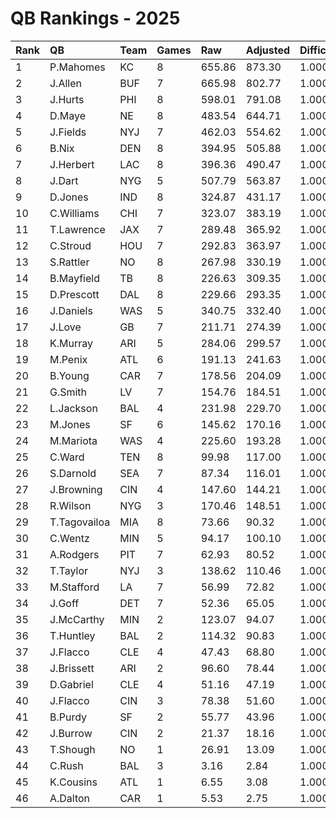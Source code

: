 # QB Rankings - 2025

| Rank | QB           | Team | Games | Raw    | Adjusted | Difficulty | Avg/Game | Normalized |
| :----| :------------| :----| :-----| :------| :--------| :----------| :--------| :----------|
| 1    | P.Mahomes    | KC   | 8     | 655.86 | 873.30   | 1.000      | 109.16   | 98.99      |
| 2    | J.Allen      | BUF  | 7     | 665.98 | 802.77   | 1.000      | 114.68   | 93.59      |
| 3    | J.Hurts      | PHI  | 8     | 598.01 | 791.08   | 1.000      | 98.88    | 92.70      |
| 4    | D.Maye       | NE   | 8     | 483.54 | 644.71   | 1.000      | 80.59    | 81.50      |
| 5    | J.Fields     | NYJ  | 7     | 462.03 | 554.62   | 1.000      | 79.23    | 72.40      |
| 6    | B.Nix        | DEN  | 8     | 394.95 | 505.88   | 1.000      | 63.23    | 70.88      |
| 7    | J.Herbert    | LAC  | 8     | 396.36 | 490.47   | 1.000      | 61.31    | 69.70      |
| 8    | J.Dart       | NYG  | 5     | 507.79 | 563.87   | 1.000      | 112.77   | 67.92      |
| 9    | D.Jones      | IND  | 8     | 324.87 | 431.17   | 1.000      | 53.90    | 65.16      |
| 10   | C.Williams   | CHI  | 7     | 323.07 | 383.19   | 1.000      | 54.74    | 61.49      |
| 11   | T.Lawrence   | JAX  | 7     | 289.48 | 365.92   | 1.000      | 52.27    | 60.17      |
| 12   | C.Stroud     | HOU  | 7     | 292.83 | 363.97   | 1.000      | 52.00    | 60.02      |
| 13   | S.Rattler    | NO   | 8     | 267.98 | 330.19   | 1.000      | 41.27    | 57.44      |
| 14   | B.Mayfield   | TB   | 8     | 226.63 | 309.35   | 1.000      | 38.67    | 55.84      |
| 15   | D.Prescott   | DAL  | 8     | 229.66 | 293.35   | 1.000      | 36.67    | 54.62      |
| 16   | J.Daniels    | WAS  | 5     | 340.75 | 332.40   | 1.000      | 66.48    | 53.25      |
| 17   | J.Love       | GB   | 7     | 211.71 | 274.39   | 1.000      | 39.20    | 53.17      |
| 18   | K.Murray     | ARI  | 5     | 284.06 | 299.57   | 1.000      | 59.91    | 52.21      |
| 19   | M.Penix      | ATL  | 6     | 191.13 | 241.63   | 1.000      | 40.27    | 49.55      |
| 20   | B.Young      | CAR  | 7     | 178.56 | 204.09   | 1.000      | 29.16    | 46.97      |
| 21   | G.Smith      | LV   | 7     | 154.76 | 184.51   | 1.000      | 26.36    | 46.29      |
| 22   | L.Jackson    | BAL  | 4     | 231.98 | 229.70   | 1.000      | 57.42    | 46.22      |
| 23   | M.Jones      | SF   | 6     | 145.62 | 170.16   | 1.000      | 28.36    | 43.78      |
| 24   | M.Mariota    | WAS  | 4     | 225.60 | 193.28   | 1.000      | 48.32    | 43.38      |
| 25   | C.Ward       | TEN  | 8     | 99.98  | 117.00   | 1.000      | 14.62    | 41.12      |
| 26   | S.Darnold    | SEA  | 7     | 87.34  | 116.01   | 1.000      | 16.57    | 41.05      |
| 27   | J.Browning   | CIN  | 4     | 147.60 | 144.21   | 1.000      | 36.05    | 40.53      |
| 28   | R.Wilson     | NYG  | 3     | 170.46 | 148.51   | 1.000      | 49.50    | 39.85      |
| 29   | T.Tagovailoa | MIA  | 8     | 73.66  | 90.32    | 1.000      | 11.29    | 39.08      |
| 30   | C.Wentz      | MIN  | 5     | 94.17  | 100.10   | 1.000      | 20.02    | 38.87      |
| 31   | A.Rodgers    | PIT  | 7     | 62.93  | 80.52    | 1.000      | 11.50    | 38.33      |
| 32   | T.Taylor     | NYJ  | 3     | 138.62 | 110.46   | 1.000      | 36.82    | 37.88      |
| 33   | M.Stafford   | LA   | 7     | 56.99  | 72.82    | 1.000      | 10.40    | 37.74      |
| 34   | J.Goff       | DET  | 7     | 52.36  | 65.05    | 1.000      | 9.29     | 37.15      |
| 35   | J.McCarthy   | MIN  | 2     | 123.07 | 94.07    | 1.000      | 47.03    | 36.53      |
| 36   | T.Huntley    | BAL  | 2     | 114.32 | 90.83    | 1.000      | 45.41    | 36.38      |
| 37   | J.Flacco     | CLE  | 4     | 47.43  | 68.80    | 1.000      | 17.20    | 36.16      |
| 38   | J.Brissett   | ARI  | 2     | 96.60  | 78.44    | 1.000      | 39.22    | 35.81      |
| 39   | D.Gabriel    | CLE  | 4     | 51.16  | 47.19    | 1.000      | 11.80    | 34.91      |
| 40   | J.Flacco     | CIN  | 3     | 78.38  | 51.60    | 1.000      | 17.20    | 34.84      |
| 41   | B.Purdy      | SF   | 2     | 55.77  | 43.96    | 1.000      | 21.98    | 34.10      |
| 42   | J.Burrow     | CIN  | 2     | 21.37  | 18.16    | 1.000      | 9.08     | 32.97      |
| 43   | T.Shough     | NO   | 1     | 26.91  | 13.09    | 1.000      | 13.09    | 32.61      |
| 44   | C.Rush       | BAL  | 3     | 3.16   | 2.84     | 1.000      | 0.95     | 32.33      |
| 45   | K.Cousins    | ATL  | 1     | 6.55   | 3.08     | 1.000      | 3.08     | 32.28      |
| 46   | A.Dalton     | CAR  | 1     | 5.53   | 2.75     | 1.000      | 2.75     | 32.26      |

